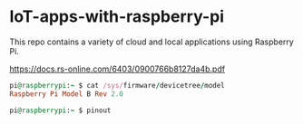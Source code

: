 # IoT-apps-with-raspberry-pi
This repo contains a variety of cloud and local applications using Raspberry Pi.

https://docs.rs-online.com/6403/0900766b8127da4b.pdf


```ruby
pi@raspberrypi:~ $ cat /sys/firmware/devicetree/model
Raspberry Pi Model B Rev 2.0
```



```ruby
pi@raspberrypi:~ $ pinout
```
